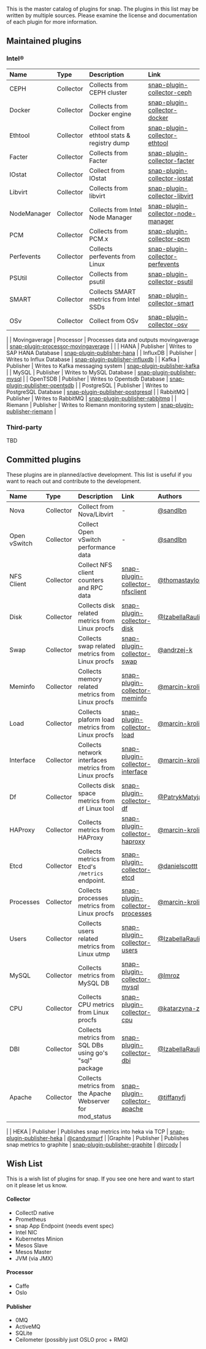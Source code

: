 This is the master catalog of plugins for snap. The plugins in this list may be written by multiple sources. Please examine the license and documentation of each plugin for more information.

## Maintained plugins

### Intel®

| Name  | Type  | Description | Link |
| :---- | :---- | :---------- | :--- |
| CEPH | Collector | Collects from CEPH cluster | [snap-plugin-collector-ceph](https://github.com/intelsdi-x/snap-plugin-collector-ceph)
| Docker | Collector | Collects from Docker engine | [snap-plugin-collector-docker](https://github.com/intelsdi-x/snap-plugin-collector-docker)
| Ethtool | Collector | Collect from ethtool stats & registry dump |[snap-plugin-collector-ethtool](https://github.com/intelsdi-x/snap-plugin-collector-ethtool)
| Facter | Collector | Collects from Facter | [snap-plugin-collector-facter](https://github.com/intelsdi-x/snap-plugin-collector-facter)
| IOstat | Collector | Collect from IOstat | [snap-plugin-collector-iostat](https://github.com/intelsdi-x/snap-plugin-collector-iostat)
| Libvirt | Collector | Collects from libvirt | [snap-plugin-collector-libvirt](https://github.com/intelsdi-x/snap-plugin-collector-libvirt)
| NodeManager | Collector | Collects from Intel Node Manager | [snap-plugin-collector-node-manager](https://github.com/intelsdi-x/snap-plugin-collector-node-manager)
| PCM | Collector | Collects from PCM.x | [snap-plugin-collector-pcm](https://github.com/intelsdi-x/snap-plugin-collector-pcm)|
| Perfevents | Collector | Collects perfevents from Linux | [snap-plugin-collector-perfevents](https://github.com/intelsdi-x/snap-plugin-collector-perfevents)|
| PSUtil | Collector | Collects from psutil | [snap-plugin-collector-psutil](https://github.com/intelsdi-x/snap-plugin-collector-psutil) |
| SMART | Collector | Collects SMART metrics from Intel SSDs | [snap-plugin-collector-smart](https://github.com/intelsdi-x/snap-plugin-collector-smart) |
| OSv | Collector | Collect from OSv | [snap-plugin-collector-osv](https://github.com/intelsdi-x/snap-plugin-collector-osv) |
 |
| Movingaverage | Processor | Processes data and outputs movingaverage | [snap-plugin-processor-movingaverage](https://github.com/intelsdi-x/snap-plugin-processor-movingaverage) |
 |
| HANA | Publisher | Writes to SAP HANA Database | [snap-plugin-publisher-hana](https://github.com/intelsdi-x/snap-plugin-publisher-hana) |
| InfluxDB | Publisher | Writes to Influx Database | [snap-plugin-publisher-influxdb](https://github.com/intelsdi-x/snap-plugin-publisher-influxdb) |
| Kafka | Publisher | Writes to Kafka messaging system | [snap-plugin-publisher-kafka](https://github.com/intelsdi-x/snap-plugin-publisher-kafka) |
| MySQL | Publisher | Writes to MySQL Database | [snap-plugin-publisher-mysql](https://github.com/intelsdi-x/snap-plugin-publisher-mysql) |
| OpenTSDB | Publisher | Writes to Opentsdb Database | [snap-plugin-publisher-opentsdb](https://github.com/intelsdi-x/snap-plugin-publisher-opentsdb) |
| PostgreSQL | Publisher | Writes to PostgreSQL Database | [snap-plugin-publisher-postgresql](https://github.com/intelsdi-x/snap-plugin-publisher-postgresql) |
| RabbitMQ | Publisher | Writes to RabbitMQ | [snap-plugin-publisher-rabbitmq](https://github.com/intelsdi-x/snap-plugin-publisher-rabbitmq) |
| Riemann | Publisher | Writes to Riemann monitoring system | [snap-plugin-publisher-riemann](https://github.com/intelsdi-x/snap-plugin-publisher-riemann) |

### Third-party

TBD

## Committed plugins
These plugins are in planned/active development. This list is useful if you want to reach out and contribute to the development.

| Name  | Type  | Description | Link | Authors |
| :---- | :---- | :---------- | :--- | :------ |
| Nova | Collector | Collect from Nova/Libvirt | -| [@sandlbn](https://github.com/sandlbn) |
| Open vSwitch | Collector | Collect Open vSwitch performance data | -| [@sandlbn](https://github.com/sandlbn) |
| NFS Client | Collector | Collect NFS client counters and RPC data | [snap-plugin-collector-nfsclient](https://github.com/intelsdi-x/snap-plugin-collector-nfsclient) | [@thomastaylor312](https://github.com/thomastaylor312) |
| Disk | Collector | Collects disk related metrics from Linux procfs | [snap-plugin-collector-disk](https://github.com/intelsdi-x/snap-plugin-collector-disk) | [@IzabellaRaulin](https://github.com/IzabellaRaulin) |
| Swap | Collector | Collects swap related metrics from Linux procfs | [snap-plugin-collector-swap](https://github.com/intelsdi-x/snap-plugin-collector-swap) | [@andrzej-k](https://github.com/andrzej-k) |
| Meminfo | Collector | Collects memory related metrics from Linux procfs | [snap-plugin-collector-meminfo](https://github.com/intelsdi-x/snap-plugin-collector-meminfo) | [@marcin-krolik](https://github.com/marcin-krolik) |
| Load | Collector | Collects plaform load metrics from Linux procfs | [snap-plugin-collector-load](https://github.com/intelsdi-x/snap-plugin-collector-load) | [@marcin-krolik](https://github.com/marcin-krolik) |
| Interface | Collector | Collects network interfaces metrics from Linux procfs | [snap-plugin-collector-interface](https://github.com/intelsdi-x/snap-plugin-collector-interface) | [@marcin-krolik](https://github.com/marcin-krolik) |
| Df | Collector | Collects disk space metrics from ```df``` Linux tool | [snap-plugin-collector-df](https://github.com/intelsdi-x/snap-plugin-collector-df) | [@PatrykMatyjasek](https://github.com/PatrykMatyjasek) |
| HAProxy | Collector | Collects metrics from HAProxy | [snap-plugin-collector-haproxy](https://github.com/intelsdi-x/snap-plugin-collector-haproxy) | [@marcin-krolik](https://github.com/marcin-krolik) |
| Etcd | Collector | Collects metrics from Etcd's `/metrics` endpoint. | [snap-plugin-collector-etcd](https://github.com/intelsdi-x/snap-plugin-collector-etcd) | [@danielscottt](https://github.com/danielscottt) |
| Processes | Collector | Collects processes metrics from Linux procfs | [snap-plugin-collector-processes](https://github.com/intelsdi-x/snap-plugin-collector-processes) | [@marcin-krolik](https://github.com/marcin-krolik) |
| Users | Collector | Collects users related metrics from Linux utmp | [snap-plugin-collector-users](https://github.com/intelsdi-x/snap-plugin-collector-users) | [@IzabellaRaulin](https://github.com/IzabellaRaulin) |
| MySQL | Collector | Collects metrics from MySQL DB | [snap-plugin-collector-mysql](https://github.com/intelsdi-x/snap-plugin-collector-mysql) | [@lmroz](https://github.com/lmroz) |
| CPU | Collector | Collects CPU metrics from Linux procfs | [snap-plugin-collector-cpu](https://github.com/intelsdi-x/snap-plugin-collector-cpu) | [@katarzyna-z](https://github.com/katarzyna-z) |
| DBI | Collector | Collects metrics from SQL DBs using go's "sql" package | [snap-plugin-collector-dbi](https://github.com/intelsdi-x/snap-plugin-collector-dbi) | [@IzabellaRaulin](https://github.com/IzabellaRaulin) |
| Apache | Collector | Collects metrics from the Apache Webserver for mod_status| [snap-plugin-collector-apache](https://github.com/intelsdi-x/snap-plugin-collector-apache) | [@tiffanyfj](https://github.com/tiffanyfj) |
 |
| HEKA | Publisher | Publishes snap metrics into heka via TCP | [snap-plugin-publisher-heka](https://github.com/intelsdi-x/snap-plugin-publisher-heka) | [@candysmurf](https://github.com/candysmurf) |
|Graphite | Publisher | Publishes snap metrics to graphite | [snap-plugin-publisher-graphite](https://github.com/intelsdi-x/snap-plugin-publisher-graphite) | [@ircody](https://github.com/ircody) |

## Wish List
This is a wish list of plugins for snap. If you see one here and want to start on it please let us know.
#### Collector

- CollectD native
- Prometheus
- snap App Endpoint (needs event spec)
- Intel NIC
- Kubernetes Minion
- Mesos Slave
- Mesos Master
- JVM (via JMX)

#### Processor

- Caffe
- Oslo

#### Publisher

- 0MQ
- ActiveMQ
- SQLite
- Ceilometer (possibly just OSLO proc + RMQ)

